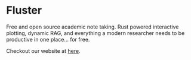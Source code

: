 # Fluster

Free and open source academic note taking. Rust powered interactive plotting, dynamic RAG, and everything a modern researcher needs to be productive in one place... for free.

Checkout our website at [here](https://ulld.vercel.app).
